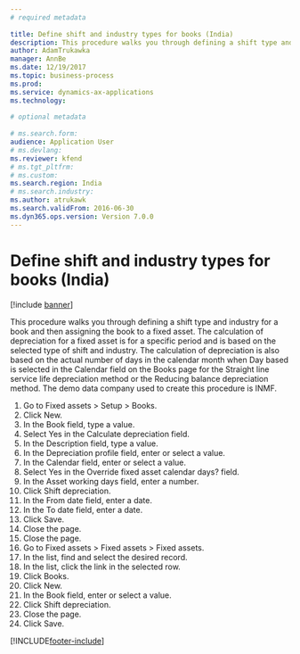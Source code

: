 ```yaml
--- 
# required metadata 
 
title: Define shift and industry types for books (India)
description: This procedure walks you through defining a shift type and industry for a book and then assigning the book to a fixed asset. 
author: AdamTrukawka
manager: AnnBe 
ms.date: 12/19/2017
ms.topic: business-process 
ms.prod:  
ms.service: dynamics-ax-applications 
ms.technology:  
 
# optional metadata 
 
# ms.search.form:   
audience: Application User 
# ms.devlang:  
ms.reviewer: kfend
# ms.tgt_pltfrm:  
# ms.custom:  
ms.search.region: India
# ms.search.industry: 
ms.author: atrukawk
ms.search.validFrom: 2016-06-30 
ms.dyn365.ops.version: Version 7.0.0 
---
```

# Define shift and industry types for books (India)

[!include [banner](../../includes/banner.md)]

This procedure walks you through defining a shift type and industry for a book and then assigning the book to a fixed asset. The calculation of depreciation for a fixed asset is for a specific period and is based on the selected type of shift and industry. The calculation of depreciation is also based on the actual number of days in the calendar month when Day based is selected in the Calendar field on the Books page for the Straight line service life depreciation method or the Reducing balance depreciation method. The demo data company used to create this procedure is INMF.

1. Go to Fixed assets > Setup > Books.
2. Click New.
3. In the Book field, type a value.
4. Select Yes in the Calculate depreciation field.
5. In the Description field, type a value.
6. In the Depreciation profile field, enter or select a value.
7. In the Calendar field, enter or select a value.
8. Select Yes in the Override fixed asset calendar days? field.
9. In the Asset working days field, enter a number.
10. Click Shift depreciation.
11. In the From date field, enter a date.
12. In the To date field, enter a date.
13. Click Save.
14. Close the page.
15. Close the page.
16. Go to Fixed assets > Fixed assets > Fixed assets.
17. In the list, find and select the desired record.
18. In the list, click the link in the selected row.
19. Click Books.
20. Click New.
21. In the Book field, enter or select a value.
22. Click Shift depreciation.
23. Close the page.
24. Click Save.



[!INCLUDE[footer-include](../../../includes/footer-banner.md)]